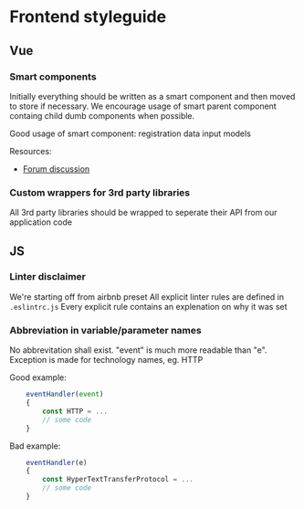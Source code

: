 # Frontend styleguide

## Vue

### Smart components

Initially everything should be written as a smart component and then moved to store if necessary. We encourage usage of smart parent component containg child dumb components when possible.

Good usage of smart component: registration data input models

Resources:
- [Forum discussion](https://forum.vuejs.org/t/vuex-distinction-between-data-store-and-ui-state-store/6748/4)

### Custom wrappers for 3rd party libraries

All 3rd party libraries should be wrapped to seperate their API from our application code

## JS

### Linter disclaimer

We're starting off from airbnb preset
All explicit linter rules are defined in ```.eslintrc.js```
Every explicit rule contains an explenation on why it was set

### Abbreviation in variable/parameter names

No abbrevitation shall exist. "event" is much more readable than "e".
Exception is made for technology names, eg. HTTP

Good example:

```js
    eventHandler(event)
    {
        const HTTP = ...
        // some code
    }
```

Bad example:

```js
    eventHandler(e)
    {
        const HyperTextTransferProtocol = ...
        // some code
    }
```
